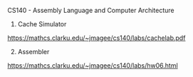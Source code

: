 CS140 - Assembly Language and Computer Architecture
1. Cache Simulator

https://mathcs.clarku.edu/~jmagee/cs140/labs/cachelab.pdf

2. Assembler

https://mathcs.clarku.edu/~jmagee/cs140/labs/hw06.html
